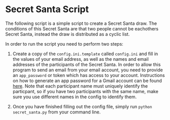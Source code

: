 # Secret Santa Script

The following script is a simple script to create a Secret Santa draw.
The conditions of this Secret Santa are that two people cannot be eachothers Secret Santa, instead
the draw is distributed as a cyclic list.

In order to run the script you need to perform two steps:

1. Create a copy of the `config.ini.template` called `config.ini` and
   fill in the values of your email address, as well as the names and email
   addresses of the participants of the Secret Santa. In order to allow this
   program to send an email from your email account, you need to provide an `app_password` or token
   which has access to your account. Instructions on how to generate an app password for a Gmail account can be found [here](https://support.google.com/mail/answer/185833?hl=en).
   Note that each participant name must uniquely identify the particpant, so if you have two participants with the same name, make sure you use different names in the config to identify them.

2. Once you have finished filling out the config file, simply run
   `python secret_santa.py` from your command line.
